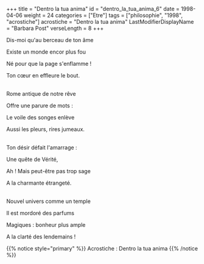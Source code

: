 +++
title = "Dentro la tua anima"
id = "dentro_la_tua_anima_6"
date = 1998-04-06
weight = 24
categories = ["Etre"]
tags = ["philosophie", "1998", "acrostiche"]
acrostiche = "Dentro la tua anima"
LastModifierDisplayName = "Barbara Post"
verseLength = 8
+++

Dis-moi qu'au berceau de ton âme

Existe un monde encor plus fou

Né pour que la page s'enflamme !

Ton cœur en effleure le bout.

 \
Rome antique de notre rêve

Offre une parure de mots :

Le voile des songes enlève

Aussi les pleurs, rires jumeaux.

 \
Ton désir défait l'amarrage :

Une quête de Vérité,

Ah ! Mais peut-être pas trop sage

A la charmante étrangeté.

 \
Nouvel univers comme un temple

Il est mordoré des parfums

Magiques : bonheur plus ample

A la clarté des lendemains !

{{% notice style="primary" %}}
Acrostiche : Dentro la tua anima
{{% /notice %}}

